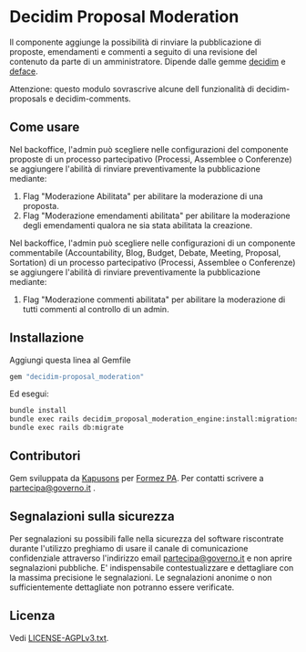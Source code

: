 # Decidim Proposal Moderation

Il componente aggiunge la possibilità di rinviare la pubblicazione di proposte, emendamenti e commenti a seguito di una revisione del contenuto da parte di un amministratore.
Dipende dalle gemme [decidim](https://github.com/decidim/decidim/tree/v0.25.2) e [deface](https://github.com/spree/deface#readme).

Attenzione: questo modulo sovrascrive alcune dell funzionalità di decidim-proposals e decidim-comments.

## Come usare

Nel backoffice, l'admin può scegliere nelle configurazioni del componente proposte di un processo partecipativo (Processi, Assemblee o Conferenze) se aggiungere l'abilità di rinviare preventivamente la pubblicazione mediante:
1. Flag "Moderazione Abilitata" per abilitare la moderazione di una proposta.
2. Flag "Moderazione emendamenti abilitata" per abilitare la moderazione degli emendamenti qualora ne sia stata abilitata la creazione.

Nel backoffice, l'admin può scegliere nelle configurazioni di un componente commentabile (Accountability, Blog, Budget, Debate, Meeting, Proposal, Sortation) di un processo partecipativo (Processi, Assemblee o Conferenze) se aggiungere l'abilità di rinviare preventivamente la pubblicazione mediante:
1. Flag "Moderazione commenti abilitata" per abilitare la moderazione di tutti commenti al controllo di un admin.

## Installazione

Aggiungi questa linea al Gemfile

```ruby
gem "decidim-proposal_moderation"
```

Ed esegui:

```bash
bundle install
bundle exec rails decidim_proposal_moderation_engine:install:migrations
bundle exec rails db:migrate
```

## Contributori
Gem sviluppata da [Kapusons](https://www.kapusons.it) per [Formez PA](https://www.formez.it). Per contatti scrivere a partecipa@governo.it .

## Segnalazioni sulla sicurezza
Per segnalazioni su possibili falle nella sicurezza del software riscontrate durante l'utilizzo preghiamo di usare il canale di comunicazione confidenziale attraverso l'indirizzo email partecipa@governo.it e non aprire segnalazioni pubbliche. E' indispensabile contestualizzare e dettagliare con la massima precisione le segnalazioni. Le segnalazioni anonime o non sufficientemente dettagliate non potranno essere verificate.

## Licenza
Vedi [LICENSE-AGPLv3.txt](LICENSE-AGPLv3.txt).